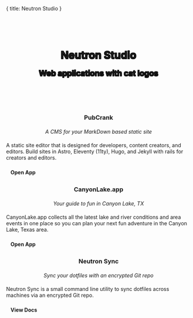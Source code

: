 {
  title: Neutron Studio
}

<div class="index-content">
  <style>
    .banner {
      background-image: url("/icon.svg");
      background-size: contain;
      background-repeat: no-repeat;
      background-position: center center;
      text-align: center;
      text-shadow:
        rgb(0, 0, 0) -1px -1px 0px,
        rgb(0, 0, 0) 1px -1px 0px,
        rgb(0, 0, 0) -1px 1px 0px,
        rgb(0, 0, 0) 1px 1px 0px;
      min-height: 225px;
      display: flex;
      justify-content: center;
      align-items: center;
    }

    .banner h1 {
      margin: 0 auto 0 auto !important;
      font-size: 3rem;
      color: rgb(0, 121, 107);
    }

    .banner h2 {
      margin: 20px auto 10px auto !important;
    }

    .projects {
      display: flex;
      justify-content: center;
      flex-wrap: wrap;
      margin-top: 20px;
    }

    .projects > div {
      width: 290px;
      display: flex;
      flex-direction: column;
    }

    .projects > div:nth-child(2) {
      margin: 0 40px;
    }

    .projects h3 {
      margin: 0 auto 20px auto !important;
      text-align: center;
    }

    .projects h4 {
      margin: 0 auto 20px auto !important;
      text-align: center;
      font-weight: normal;
      font-style: italic;
    }

    .projects i.block {
      display: block;
      margin: 20px 0 5px 0;
      text-align: center;
      font-size: 3rem;
    }

    .projects .v-card__text {
      flex: 1;
    }

    .projects .v-card__actions {
      padding-top: 15px;
    }

    .projects a.v-btn {
      background-color: var(--accent);
      text-decoration: none;
      display: inline-block;
      padding: 8px 12px;
      border-radius: 10px;
      font-weight: bold;
    }
  </style>
  <div class="banner">
    <div class="wrapper">
      <h1>Neutron Studio</h1>
      <h2>Web applications with cat logos</h2>
    </div>
  </div>
  <div class="projects">
    <div class="v-card v-sheet theme--light">
      <div class="v-card__title">
        <i aria-hidden="true" class="mdi mdi-cog-outline block"></i>
        <h3>PubCrank</h3>
        <h4>A CMS for your MarkDown based static site</h4>
      </div>
      <div class="v-card__text">
        A static site editor that is designed for developers, content
        creators, and editors. Build sites in Astro, Eleventy (11ty),
        Hugo, and Jekyll with rails for creators and editors.
      </div>
      <div class="v-card__actions">
        <a
          href="https://www.pubcrank.com/"
          target="_blank"
          class="v-btn v-btn--is-elevated v-btn--has-bg theme--light v-size--default primary"
        >
          <span class="v-btn__content">
            Open App
            <i
              aria-hidden="true"
              class="v-icon notranslate mdi mdi-open-in-new theme--light"
            ></i>
          </span>
        </a>
      </div>
    </div>
    <div class="v-card v-sheet theme--light">
      <div class="v-card__title">
        <i aria-hidden="true" class="mdi mdi-waves block"></i>
        <h3>CanyonLake.app</h3>
        <h4>Your guide to fun in Canyon Lake, TX</h4>
      </div>
      <div class="v-card__text">
        CanyonLake.app collects all the latest lake and river conditions
        and area events in one place so you can plan your next fun
        adventure in the Canyon Lake, Texas area.
      </div>
      <div class="v-card__actions">
        <a
          href="https://www.canyonlake.app/"
          target="_blank"
          class="v-btn v-btn--is-elevated v-btn--has-bg theme--light v-size--default primary"
        >
          <span class="v-btn__content">
            Open App
            <i
              aria-hidden="true"
              class="v-icon notranslate mdi mdi-open-in-new theme--light"
            ></i>
          </span>
        </a>
      </div>
    </div>
    <div class="v-card v-sheet theme--light">
      <div class="v-card__title">
        <i
          aria-hidden="true"
          class="mdi mdi-source-repository block"
        ></i>
        <h3>Neutron Sync</h3>
        <h4>Sync your dotfiles with an encrypted Git repo</h4>
      </div>
      <div class="v-card__text">
        Neutron Sync is a small command line utility to sync dotfiles
        across machines via an encrypted Git repo.
      </div>
      <div class="v-card__actions">
        <a
          href="https://github.com/neutron-sync/neutron-sync"
          target="_blank"
          class="v-btn v-btn--is-elevated v-btn--has-bg theme--light v-size--default primary"
        >
          <span class="v-btn__content">
            View Docs
            <i
              aria-hidden="true"
              class="v-icon notranslate mdi mdi-open-in-new theme--light"
            ></i>
          </span>
        </a>
      </div>
    </div>
  </div>
</div>

